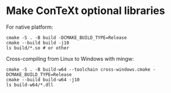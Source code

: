 # Make ConTeXt optional libraries

For native platform:

```
cmake -S . -B build -DCMAKE_BUILD_TYPE=Release
cmake --build build -j10
ls build/*.so # or other
```

Cross-compiling from Linux to Windows with mingw:

```
cmake -S . -B build-w64 --toolchain cross-windows.cmake -DCMAKE_BUILD_TYPE=Release
cmake --build build-w64 -j10
ls build-w64/*.dll
```
